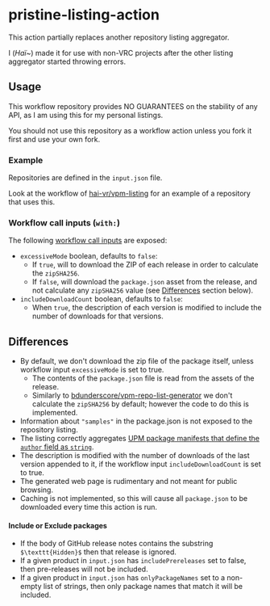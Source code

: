 ﻿pristine-listing-action
====

This action partially replaces another repository listing aggregator.

I (*Haï~*) made it for use with non-VRC projects after the other listing aggregator started throwing errors.

## Usage

This workflow repository provides NO GUARANTEES on the stability of any API, as I am using this for my personal listings.

You should not use this repository as a workflow action unless you fork it first and use your own fork.

### Example

Repositories are defined in the `input.json` file.

Look at the workflow of [hai-vr/vpm-listing](https://github.com/hai-vr/vpm-listing/blob/main/.github/workflows/build-listing.yml)
for an example of a repository that uses this.

### Workflow call inputs (`with:`)

The following [workflow call inputs](https://docs.github.com/en/actions/reference/workflow-syntax-for-github-actions#onworkflow_callinputs) are exposed:

- `excessiveMode` boolean, defaults to `false`:
  - If `true`, will to download the ZIP of each release in order to calculate the `zipSHA256`.
  - If `false`, will download the `package.json` asset from the release, and not calculate any `zipSHA256` value (see [Differences](#differences) section below).
- `includeDownloadCount` boolean, defaults to `false`:
  - When `true`, the description of each version is modified to include the number of downloads for that versions.

## Differences

- By default, we don't download the zip file of the package itself, unless workflow input `excessiveMode` is set to true.
  - The contents of the `package.json` file is read from the assets of the release.
  - Similarly to [bdunderscore/vpm-repo-list-generator](https://github.com/bdunderscore/vpm-repo-list-generator)
    we don't calculate the `zipSHA256` by default; however the code to do this is implemented.
- Information about `"samples"` in the package.json is not exposed to the repository listing.
- The listing correctly aggregates [UPM package manifests that define the `author` field as `string`](https://docs.unity3d.com/Manual/upm-manifestPkg.html#:~:text=author,Object%20or%20string).
- The description is modified with the number of downloads of the last version appended to it, if the workflow input `includeDownloadCount` is set to true.
- The generated web page is rudimentary and not meant for public browsing.
- Caching is not implemented, so this will cause all `package.json` to be downloaded every time this action is run.

#### Include or Exclude packages

- If the body of GitHub release notes contains the substring `$\texttt{Hidden}$` then that release is ignored.
- If a given product in `input.json` has `includePrereleases` set to false, then pre-releases will not be included.
- If a given product in `input.json` has `onlyPackageNames` set to a non-empty list of strings, then only package names that match it will be included.
